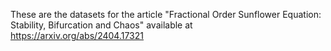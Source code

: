These are the datasets for the article "Fractional Order Sunflower Equation: Stability, Bifurcation and Chaos" available at https://arxiv.org/abs/2404.17321
